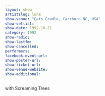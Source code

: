 ```yaml
---
layout: show
artistslug: luna
show-venue: "Cats Cradle, Carrboro NC, USA"
show-setlist: 
show-date: 1992-10-21
category: 1992
show-radio: 
show-lastfm: 
show-cancelled: 
performers: 
facebook-event-url: 
show-poster-url: 
show-ticket-url: 
show-venue-website: 
show-additional: 
---
```


with Screaming Trees